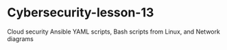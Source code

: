 # Cybersecurity-lesson-13
Cloud security Ansible YAML scripts, Bash scripts from Linux, and Network diagrams 
